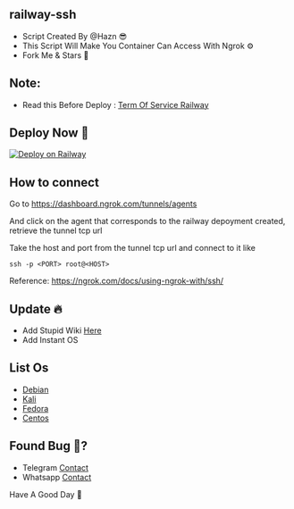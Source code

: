 ## railway-ssh

* Script Created By @Hazn 😎
* This Script Will Make You Container Can Access With Ngrok ⚙️
* Fork Me & Stars 🤩 

## Note:
* Read this Before Deploy : [Term Of Service Railway](https://railway.app/legal/fair-use)

## Deploy Now 🚀
[![Deploy on Railway](https://railway.app/button.svg)](https://railway.app/template/nUq8Je?referralCode=49-ICI)

## How to connect

Go to https://dashboard.ngrok.com/tunnels/agents

And click on the agent that corresponds to the railway depoyment created, retrieve the tunnel tcp url

Take the host and port from the tunnel tcp url and connect to it like

```console
ssh -p <PORT> root@<HOST>
```

Reference: https://ngrok.com/docs/using-ngrok-with/ssh/

## Update 🔥
* Add Stupid Wiki [Here](https://github.com/itzYoungHazn/railway-ssh/wiki)
* Add Instant OS

## List Os
* [Debian](https://github.com/itzYoungHazn/railway-ssh/tree/debian-latest)
* [Kali](https://github.com/itzYoungHazn/railway-ssh/tree/Kali-linux)
* [Fedora](https://github.com/itzYoungHazn/railway-ssh/tree/fedora-latest)
* [Centos](https://github.com/itzYoungHazn/railway-ssh/tree/centos-latest)


## Found Bug 🐛?
* Telegram [Contact](http://t.me/@ItzMehHazn)
* Whatsapp [Contact](http://wa.me/+6281539336834)

Have A Good Day 🌟
